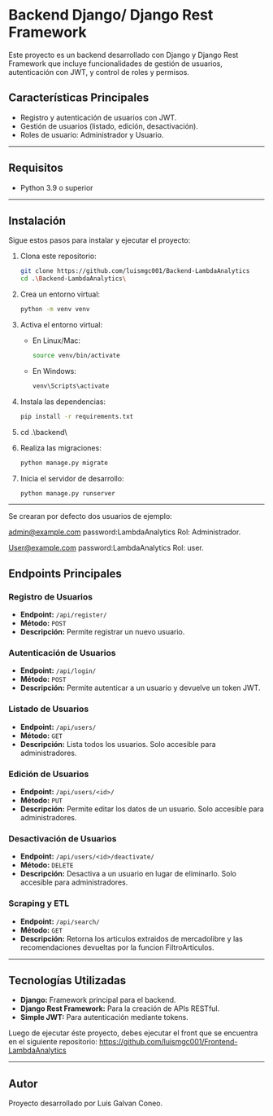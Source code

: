 # Backend Django/ Django Rest Framework

Este proyecto es un backend desarrollado con Django y Django Rest Framework que incluye funcionalidades de gestión de usuarios, autenticación con JWT, y control de roles y permisos.

## Características Principales
- Registro y autenticación de usuarios con JWT.
- Gestión de usuarios (listado, edición, desactivación).
- Roles de usuario: Administrador y Usuario.

---

## Requisitos

- Python 3.9 o superior

---

## Instalación

Sigue estos pasos para instalar y ejecutar el proyecto:

1. Clona este repositorio:
   ```bash
   git clone https://github.com/luismgc001/Backend-LambdaAnalytics
   cd .\Backend-LambdaAnalytics\
   ```

2. Crea un entorno virtual:
   ```bash
   python -m venv venv
   ```

3. Activa el entorno virtual:
   - En Linux/Mac:
     ```bash
     source venv/bin/activate
     ```
   - En Windows:
     ```bash
     venv\Scripts\activate
     ```

4. Instala las dependencias:
   ```bash
   pip install -r requirements.txt
   ```

5. cd .\backend\
   

6. Realiza las migraciones:
   ```bash
   python manage.py migrate
   ```

7. Inicia el servidor de desarrollo:
   ```bash
   python manage.py runserver
   ```

---

Se crearan por defecto dos usuarios de ejemplo:

admin@example.com
password:LambdaAnalytics
Rol: Administrador.

User@example.com
password:LambdaAnalytics
Rol: user.

## Endpoints Principales

### Registro de Usuarios
- **Endpoint:** `/api/register/`
- **Método:** `POST`
- **Descripción:** Permite registrar un nuevo usuario.

### Autenticación de Usuarios
- **Endpoint:** `/api/login/`
- **Método:** `POST`
- **Descripción:** Permite autenticar a un usuario y devuelve un token JWT.

### Listado de Usuarios
- **Endpoint:** `/api/users/`
- **Método:** `GET`
- **Descripción:** Lista todos los usuarios. Solo accesible para administradores.

### Edición de Usuarios
- **Endpoint:** `/api/users/<id>/`
- **Método:** `PUT`
- **Descripción:** Permite editar los datos de un usuario. Solo accesible para administradores.

### Desactivación de Usuarios
- **Endpoint:** `/api/users/<id>/deactivate/`
- **Método:** `DELETE`
- **Descripción:** Desactiva a un usuario en lugar de eliminarlo. Solo accesible para administradores.


### Scraping y ETL
- **Endpoint:** `/api/search/`
- **Método:** `GET`
- **Descripción:** Retorna los articulos extraidos de mercadolibre y las recomendaciones devueltas por la funcion FiltroArticulos.
---

## Tecnologías Utilizadas
- **Django:** Framework principal para el backend.
- **Django Rest Framework:** Para la creación de APIs RESTful.
- **Simple JWT:** Para autenticación mediante tokens.

Luego de ejecutar éste proyecto, debes ejecutar el front que se encuentra en el siguiente repositorio:
https://github.com/luismgc001/Frontend-LambdaAnalytics

---

## Autor
Proyecto desarrollado por Luis Galvan Coneo.

